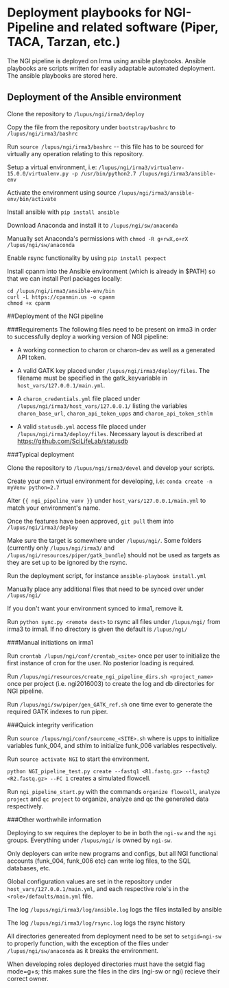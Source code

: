 # Deployment playbooks for NGI-Pipeline and related software (Piper, TACA, Tarzan, etc.) 

The NGI pipeline is deployed on Irma using ansible playbooks. Ansible playbooks are scripts written for easily adaptable automated deployment. The ansible playbooks are stored here.

## Deployment of the Ansible environment

Clone the repository to `/lupus/ngi/irma3/deploy`

Copy the file from the repository under `bootstrap/bashrc` to `/lupus/ngi/irma3/bashrc` 

Run `source /lupus/ngi/irma3/bashrc` -- this file has to be sourced for virtually any operation relating to this repository.

Setup a virtual environment, i.e: `/lupus/ngi/irma3/virtualenv-15.0.0/virtualenv.py -p /usr/bin/python2.7 /lupus/ngi/irma3/ansible-env`

Activate the environment using source `/lupus/ngi/irma3/ansible-env/bin/activate`

Install ansible with `pip install ansible`

Download Anaconda and install it to `/lupus/ngi/sw/anaconda`

Manually set Anaconda's permissions with `chmod -R g+rwX,o+rX /lupus/ngi/sw/anaconda`

Enable rsync functionality by using `pip install pexpect`

Install cpanm into the Ansible environment (which is already in $PATH) so that we can install Perl packages locally: 

```
cd /lupus/ngi/irma3/ansible-env/bin
curl -L https://cpanmin.us -o cpanm
chmod +x cpanm
```

##Deployment of the NGI pipeline

###Requirements
The following files need to be present on irma3 in order to successfully deploy a working version of NGI pipeline:

- A working connection to charon or charon-dev as well as a generated API token. 

- A valid GATK key placed under `/lupus/ngi/irma3/deploy/files`. The filename must be specified in the gatk_keyvariable in `host_vars/127.0.0.1/main.yml`. 

- A `charon_credentials.yml` file placed under `/lupus/ngi/irma3/host_vars/127.0.0.1/` listing the variables `charon_base_url`, `charon_api_token_upps` and `charon_api_token_sthlm`

- A valid `statusdb.yml` access file placed under `/lupus/ngi/irma3/deploy/files`. Necessary layout is described at https://github.com/SciLifeLab/statusdb

###Typical deployment

Clone the repository to `/lupus/ngi/irma3/devel` and develop your scripts.

Create your own virtual environment for developing, i.e: `conda create -n myVenv python=2.7`

Alter `{{ ngi_pipeline_venv }}` under `host_vars/127.0.0.1/main.yml` to match your environment's name.

Once the features have been approved, `git pull` them into `/lupus/ngi/irma3/deploy`

Make sure the target is somewhere under `/lupus/ngi/`. Some folders (currently only `/lupus/ngi/irma3/` and 
`/lupus/ngi/resources/piper/gatk_bundle`) should not be used as targets as they are set up to be ignored by the rsync.

Run the deployment script, for instance `ansible-playbook install.yml`

Manually place any additional files that need to be synced over under `/lupus/ngi/`

If you don't want your environment synced to irma1, remove it.

Run `python sync.py <remote dest>` to rsync all files under `/lupus/ngi/` from irma3 to irma1. If no directory is given the default is `/lupus/ngi/`

###Manual initiations on irma1

Run `crontab /lupus/ngi/conf/crontab_<site>` once per user to initialize the first instance of cron for the user. No posterior loading is required.

Run `/lupus/ngi/resources/create_ngi_pipeline_dirs.sh <project_name>` once per project (i.e. ngi2016003) to create the log and db directories for NGI pipeline.

Run `/lupus/ngi/sw/piper/gen_GATK_ref.sh` one time ever to generate the required GATK indexes to run piper.

###Quick integrity verification

Run `source /lupus/ngi/conf/sourceme_<SITE>.sh` where <site> is upps to initialize variables funk_004, and sthlm to initialize funk_006 variables respectively.

Run `source activate NGI` to start the environment.

`python NGI_pipeline_test.py create --fastq1 <R1.fastq.gz> --fastq2 <R2.fastq.gz> --FC 1` creates a simulated flowcell.

Run `ngi_pipeline_start.py` with the commands `organize flowcell`, `analyze project` and `qc project` to organize, analyze and qc the generated data respectively.

###Other worthwhile information

Deploying to sw requires the deployer to be in both the `ngi-sw` and the `ngi` groups. Everything under `/lupus/ngi/` is owned by `ngi-sw`.

Only deployers can write new programs and configs, but all NGI functional accounts (funk_004, funk_006 etc) can write log files, to the SQL databases, etc.

Global configuration values are set in the repository under `host_vars/127.0.0.1/main.yml`, and each respective role's in the `<role>/defaults/main.yml` file. 

The log `/lupus/ngi/irma3/log/ansible.log` logs the files installed by ansible

The log `/lupus/ngi/irma3/log/rsync.log` logs the rsync history

All directories genereated from deployment need to be set to `setgid=ngi-sw` to properly function, with the exception of the files under `/lupus/ngi/sw/anaconda` as it breaks the environment.

When developing roles deployed directories must have the setgid flag mode=g+s; this makes sure the files in the dirs (ngi-sw or ngi) recieve their correct owner.
